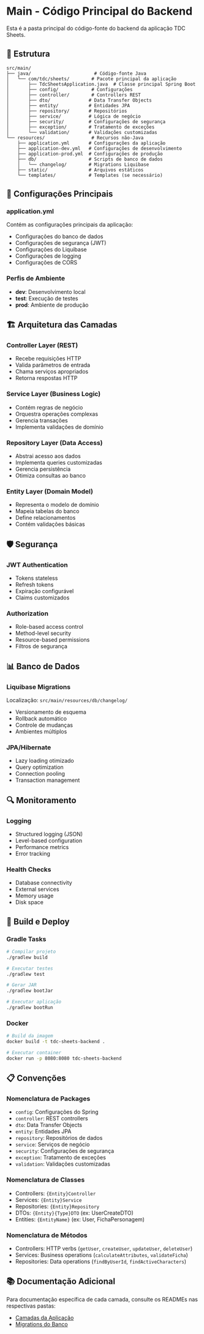 # Main - Código Principal do Backend

Esta é a pasta principal do código-fonte do backend da aplicação TDC Sheets.

## 📁 Estrutura

```
src/main/
├── java/                       # Código-fonte Java
│   └── com/tdc/sheets/        # Pacote principal da aplicação
│       ├── TdcSheetsApplication.java  # Classe principal Spring Boot
│       ├── config/            # Configurações
│       ├── controller/        # Controllers REST
│       ├── dto/              # Data Transfer Objects
│       ├── entity/           # Entidades JPA
│       ├── repository/       # Repositórios
│       ├── service/          # Lógica de negócio
│       ├── security/         # Configurações de segurança
│       ├── exception/        # Tratamento de exceções
│       └── validation/       # Validações customizadas
└── resources/                 # Recursos não-Java
    ├── application.yml       # Configurações da aplicação
    ├── application-dev.yml   # Configurações de desenvolvimento
    ├── application-prod.yml  # Configurações de produção
    ├── db/                   # Scripts de banco de dados
    │   └── changelog/        # Migrations Liquibase
    ├── static/               # Arquivos estáticos
    └── templates/            # Templates (se necessário)
```

## 🔧 Configurações Principais

### application.yml
Contém as configurações principais da aplicação:
- Configurações do banco de dados
- Configurações de segurança (JWT)
- Configurações do Liquibase
- Configurações de logging
- Configurações de CORS

### Perfis de Ambiente
- **dev**: Desenvolvimento local
- **test**: Execução de testes
- **prod**: Ambiente de produção

## 🏗️ Arquitetura das Camadas

### Controller Layer (REST)
- Recebe requisições HTTP
- Valida parâmetros de entrada
- Chama serviços apropriados
- Retorna respostas HTTP

### Service Layer (Business Logic)
- Contém regras de negócio
- Orquestra operações complexas
- Gerencia transações
- Implementa validações de domínio

### Repository Layer (Data Access)
- Abstrai acesso aos dados
- Implementa queries customizadas
- Gerencia persistência
- Otimiza consultas ao banco

### Entity Layer (Domain Model)
- Representa o modelo de domínio
- Mapeia tabelas do banco
- Define relacionamentos
- Contém validações básicas

## 🛡️ Segurança

### JWT Authentication
- Tokens stateless
- Refresh tokens
- Expiração configurável
- Claims customizados

### Authorization
- Role-based access control
- Method-level security
- Resource-based permissions
- Filtros de segurança

## 📊 Banco de Dados

### Liquibase Migrations
Localização: `src/main/resources/db/changelog/`
- Versionamento de esquema
- Rollback automático
- Controle de mudanças
- Ambientes múltiplos

### JPA/Hibernate
- Lazy loading otimizado
- Query optimization
- Connection pooling
- Transaction management

## 🔍 Monitoramento

### Logging
- Structured logging (JSON)
- Level-based configuration
- Performance metrics
- Error tracking

### Health Checks
- Database connectivity
- External services
- Memory usage
- Disk space

## 🚀 Build e Deploy

### Gradle Tasks
```bash
# Compilar projeto
./gradlew build

# Executar testes
./gradlew test

# Gerar JAR
./gradlew bootJar

# Executar aplicação
./gradlew bootRun
```

### Docker
```bash
# Build da imagem
docker build -t tdc-sheets-backend .

# Executar container
docker run -p 8080:8080 tdc-sheets-backend
```

## 📋 Convenções

### Nomenclatura de Packages
- `config`: Configurações do Spring
- `controller`: REST controllers
- `dto`: Data Transfer Objects
- `entity`: Entidades JPA
- `repository`: Repositórios de dados
- `service`: Serviços de negócio
- `security`: Configurações de segurança
- `exception`: Tratamento de exceções
- `validation`: Validações customizadas

### Nomenclatura de Classes
- Controllers: `{Entity}Controller`
- Services: `{Entity}Service`
- Repositories: `{Entity}Repository`
- DTOs: `{Entity}{Type}DTO` (ex: UserCreateDTO)
- Entities: `{EntityName}` (ex: User, FichaPersonagem)

### Nomenclatura de Métodos
- Controllers: HTTP verbs (`getUser`, `createUser`, `updateUser`, `deleteUser`)
- Services: Business operations (`calculateAttributes`, `validateFicha`)
- Repositories: Data operations (`findByUserId`, `findActiveCharacters`)

## 📚 Documentação Adicional

Para documentação específica de cada camada, consulte os READMEs nas respectivas pastas:
- [Camadas da Aplicação](java/com/tdc/sheets/README.md)
- [Migrations do Banco](resources/db/changelog/README.md)
